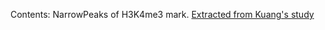 Contents:
NarrowPeaks of H3K4me3 mark. [Extracted from Kuang's study](https://www.ncbi.nlm.nih.gov/geo/query/acc.cgi?acc=GSE52339)
